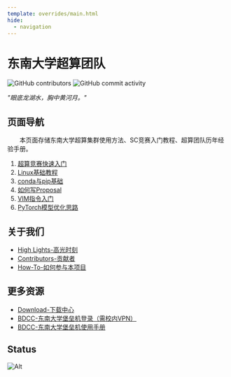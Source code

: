 ```yaml
---
template: overrides/main.html
hide:
  - navigation
---
```


# 东南大学超算团队

![GitHub contributors](https://img.shields.io/github/contributors/CSWU-Challenge/CSWU-Challenge.github.io?style=for-the-badge)
![GitHub commit activity](https://img.shields.io/github/commit-activity/y/CSWU-Challenge/CSWU-Challenge.github.io?style=for-the-badge)

*"眼底龙湖水，胸中黄河月。"*


## 页面导航

&emsp;&emsp;本页面存储东南大学超算集群使用方法、SC竞赛入门教程、超算团队历年经验手册。

1. [超算竞赛快速入门](/wiki/ASC-introduction/)
2. [Linux基础教程](/wiki/Linux-base/)
3. [conda与pip基础](/wiki/conda&pip_base/)
4. [如何写Proposal](/wiki/Proposal-writing/)
5. [VIM指令入门](/wiki/vimtutor/)
6. [PyTorch模型优化思路](/wiki/pytorch-opt/)

   
## 关于我们

- [High Lights-高光时刻](/page/high-light/)
- [Contributors-贡献者](/page/contributor/)
- [How-To-如何参与本项目](/page/to-contributors/)

## 更多资源

- [Download-下载中心](/page/Download/)
- [BDCC-东南大学堡垒机登录（需校内VPN）](http://10.128.202.17/index.php)
- [BDCC-东南大学堡垒机使用手册](https://qiniuyun.hrlee.cn/6377621343334617284032970.pdf)

## Status

![Alt](https://repobeats.axiom.co/api/embed/859d02e68eba262193c7b210e597500df78d6881.svg "Repobeats analytics image")
